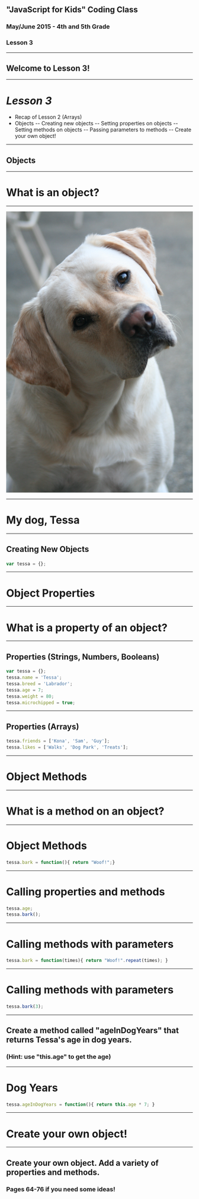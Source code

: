 ## "JavaScript for Kids" Coding Class
### May/June 2015 - 4th and 5th Grade
### Lesson 3

--- 

## Welcome to Lesson 3!

---

# _Lesson 3_
- Recap of Lesson 2 (Arrays)
- Objects
-- Creating new objects
-- Setting properties on objects
-- Setting methods on objects
-- Passing parameters to methods
-- Create your own object!

---

## Objects

---

# What is an object?

---

![fit](images/tessa.jpg)

---

# My dog, Tessa

---

## Creating New Objects

```javascript
var tessa = {};
```

---

# Object Properties

---

# What is a property of an object?

---

## Properties (Strings, Numbers, Booleans)

```javascript
var tessa = {};
tessa.name = 'Tessa';
tessa.breed = 'Labrador';
tessa.age = 7;
tessa.weight = 80;
tessa.microchipped = true;
```

---

## Properties (Arrays)

```javascript
tessa.friends = ['Kona', 'Sam', 'Guy'];
tessa.likes = ['Walks', 'Dog Park', 'Treats'];
```

---

# Object Methods

---

# What is a method on an object?

---

# Object Methods

```javascript
tessa.bark = function(){ return "Woof!";}
```
---

# Calling properties and methods

```javascript
tessa.age;  
tessa.bark(); 
```
---

# Calling methods with parameters

```javascript
tessa.bark = function(times){ return "Woof!".repeat(times); }
```
---

# Calling methods with parameters

```javascript
tessa.bark(3);
```

---

## Create a method called "ageInDogYears" that returns Tessa's age in dog years.

### (Hint: use "this.age" to get the age)

---

# Dog Years

```javascript
tessa.ageInDogYears = function(){ return this.age * 7; }
```

---

# Create your own object!

---

## Create your own object. Add a variety of properties and methods. 

### Pages 64-76 if you need some ideas!